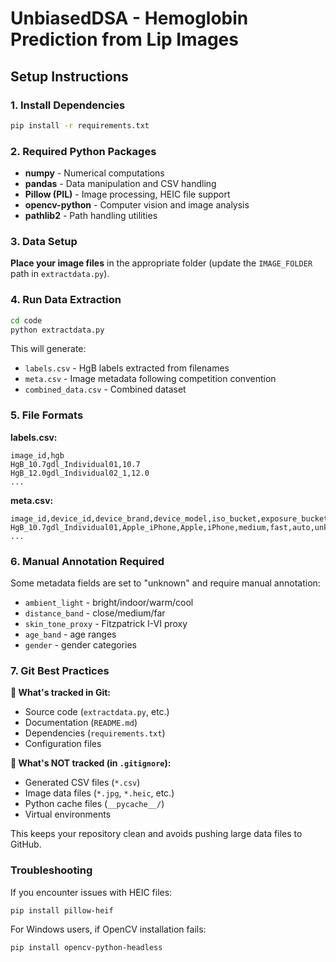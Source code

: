 # UnbiasedDSA - Hemoglobin Prediction from Lip Images

## Setup Instructions

### 1. Install Dependencies

```bash
pip install -r requirements.txt
```

### 2. Required Python Packages

- **numpy** - Numerical computations
- **pandas** - Data manipulation and CSV handling
- **Pillow (PIL)** - Image processing, HEIC file support
- **opencv-python** - Computer vision and image analysis
- **pathlib2** - Path handling utilities

### 3. Data Setup

**Place your image files** in the appropriate folder (update the `IMAGE_FOLDER` path in `extractdata.py`).

### 4. Run Data Extraction

```bash
cd code
python extractdata.py
```

This will generate:

- `labels.csv` - HgB labels extracted from filenames
- `meta.csv` - Image metadata following competition convention
- `combined_data.csv` - Combined dataset

### 5. File Formats

**labels.csv:**

```
image_id,hgb
HgB_10.7gdl_Individual01,10.7
HgB_12.0gdl_Individual02_1,12.0
...
```

**meta.csv:**

```
image_id,device_id,device_brand,device_model,iso_bucket,exposure_bucket,wb_bucket,ambient_light,distance_band,skin_tone_proxy,age_band,gender
HgB_10.7gdl_Individual01,Apple_iPhone,Apple,iPhone,medium,fast,auto,unknown,unknown,unknown,unknown,unknown
...
```

### 6. Manual Annotation Required

Some metadata fields are set to "unknown" and require manual annotation:

- `ambient_light` - bright/indoor/warm/cool
- `distance_band` - close/medium/far
- `skin_tone_proxy` - Fitzpatrick I-VI proxy
- `age_band` - age ranges
- `gender` - gender categories

### 7. Git Best Practices

**📁 What's tracked in Git:**

- Source code (`extractdata.py`, etc.)
- Documentation (`README.md`)
- Dependencies (`requirements.txt`)
- Configuration files

**🚫 What's NOT tracked (in `.gitignore`):**

- Generated CSV files (`*.csv`)
- Image data files (`*.jpg`, `*.heic`, etc.)
- Python cache files (`__pycache__/`)
- Virtual environments

This keeps your repository clean and avoids pushing large data files to GitHub.

### Troubleshooting

If you encounter issues with HEIC files:

```bash
pip install pillow-heif
```

For Windows users, if OpenCV installation fails:

```bash
pip install opencv-python-headless
```
